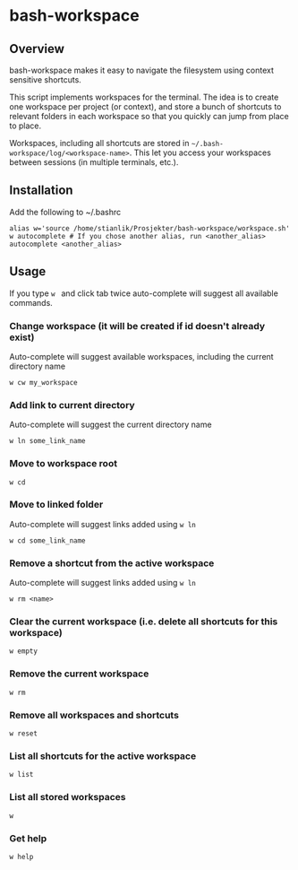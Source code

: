 
bash-workspace
==============

Overview
--------

bash-workspace makes it easy to navigate the filesystem using context sensitive shortcuts.

This script implements workspaces for the terminal. The idea is to create one workspace per 
project (or context), and store a bunch of shortcuts to relevant folders in each workspace so 
that you quickly can jump from place to place.

Workspaces, including all shortcuts are stored in `~/.bash-workspace/log/<workspace-name>`.
This let you access your workspaces between sessions (in multiple terminals, etc.).

Installation
------------

Add the following to ~/.bashrc

    alias w='source /home/stianlik/Prosjekter/bash-workspace/workspace.sh'
    w autocomplete # If you chose another alias, run <another_alias> autocomplete <another_alias>

Usage
-----

If you type `w ` and click tab twice auto-complete will suggest all available commands.

### Change workspace (it will be created if id doesn't already exist)

Auto-complete will suggest available workspaces, including the 
current directory name

    w cw my_workspace

### Add link to current directory

Auto-complete will suggest the current directory name

    w ln some_link_name

### Move to workspace root

    w cd

### Move to linked folder

Auto-complete will suggest links added using `w ln`
    
    w cd some_link_name

### Remove a shortcut from the active workspace 

Auto-complete will suggest links added using `w ln`
    
    w rm <name>

### Clear the current workspace (i.e. delete all shortcuts for this workspace) 
    
    w empty

### Remove the current workspace 
    
    w rm

### Remove all workspaces and shortcuts 

    w reset

### List all shortcuts for the active workspace 

    w list

### List all stored workspaces 

    w

### Get help

    w help
